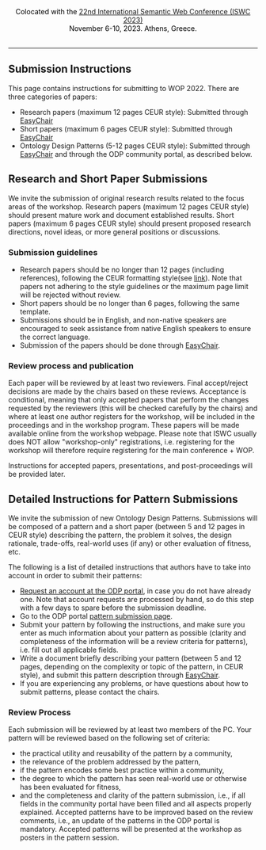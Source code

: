 <center><span style="color:black;text-decoration: none;">Colocated with the <a href="https://iswc2023.semanticweb.org/">22nd International Semantic Web Conference (ISWC 2023)</a></span><br><span style="color:black;text-decoration: none;"> November 6-10, 2023. Athens, Greece.</span> </center><br>
<hr>

## Submission Instructions

This page contains instructions for submitting to WOP 2022. There are three categories of papers:

- Research papers (maximum 12 pages CEUR style): Submitted through [EasyChair](https://easychair.org/conferences/?conf=wop2023)
- Short papers (maximum 6 pages CEUR style): Submitted through [EasyChair](https://easychair.org/conferences/?conf=wop2023)
- Ontology Design Patterns (5-12 pages CEUR style): Submitted through [EasyChair](https://easychair.org/conferences/?conf=wop2023) and through the ODP community portal, as described below.

## Research and Short Paper Submissions

We invite the submission of original research results related to the focus areas of the workshop. Research papers (maximum 12 pages CEUR style) should present mature work and document established results. Short papers (maximum 6 pages CEUR style) should present proposed research directions, novel ideas, or more general positions or discussions.

### Submission guidelines

- Research papers should be no longer than 12 pages (including references), following the CEUR formatting style(see [link](https://ceurws.wordpress.com/2020/03/31/ceurws-publishes-ceurart-paper-style/)). Note that papers not adhering to the style guidelines or the maximum page limit will be rejected without review.
- Short papers should be no longer than 6 pages, following the same template.
- Submissions should be in English, and non-native speakers are encouraged to seek assistance from native English speakers to ensure the correct language.
- Submission of the papers should be done through [EasyChair](https://easychair.org/conferences/?conf=wop2023).

### Review process and publication

Each paper will be reviewed by at least two reviewers. Final accept/reject decisions are made by the chairs based on these reviews. Acceptance is conditional, meaning that only accepted papers that perform the changes requested by the reviewers (this will be checked carefully by the chairs) and where at least one author registers for the workshop, will be included in the proceedings and in the workshop program. These papers will be made available online from the workshop webpage. Please note that ISWC usually does NOT allow "workshop-only" registrations, i.e. registering for the workshop will therefore require registering for the main conference + WOP.

Instructions for accepted papers, presentations, and post-proceedings will be provided later.

## Detailed Instructions for Pattern Submissions

We invite the submission of new Ontology Design Patterns. Submissions will be composed of a pattern and a short paper (between 5 and 12 pages in CEUR style) describing the pattern, the problem it solves, the design rationale, trade-offs, real-world uses (if any) or other evaluation of fitness, etc.

The following is a list of detailed instructions that authors have to take into account in order to submit their patterns:

- [Request an account at the ODP portal](http://ontologydesignpatterns.org/wiki/Special:RequestAccount), in case you do not have already one. Note that account requests are processed by hand, so do this step with a few days to spare before the submission deadline.
- Go to the ODP portal [pattern submission page](http://ontologydesignpatterns.org/wiki/Submissions:SubmitAPattern).
- Submit your pattern by following the instructions, and make sure you enter as much information about your pattern as possible (clarity and completeness of the information will be a review criteria for patterns), i.e. fill out all applicable fields.
- Write a document briefly describing your pattern (between 5 and 12 pages, depending on the complexity or topic of the pattern, in CEUR style), and submit this pattern description through [EasyChair](https://easychair.org/conferences/?conf=wop2023).
- If you are experiencing any problems, or have questions about how to submit patterns, please contact the chairs.

### Review Process

Each submission will be reviewed by at least two members of the PC. Your pattern will be reviewed based on the following set of criteria:
- the practical utility and reusability of the pattern by a community,
- the relevance of the problem addressed by the pattern,
- if the pattern encodes some best practice within a community,
- the degree to which the pattern has seen real-world use or otherwise has been evaluated for fitness,
- and the completeness and clarity of the pattern submission, i.e., if all fields in the community portal have been filled and all aspects properly explained.
Accepted patterns have to be improved based on the review comments, i.e., an update of the patterns in the ODP portal is mandatory. Accepted patterns will be presented at the workshop as posters in the pattern session.